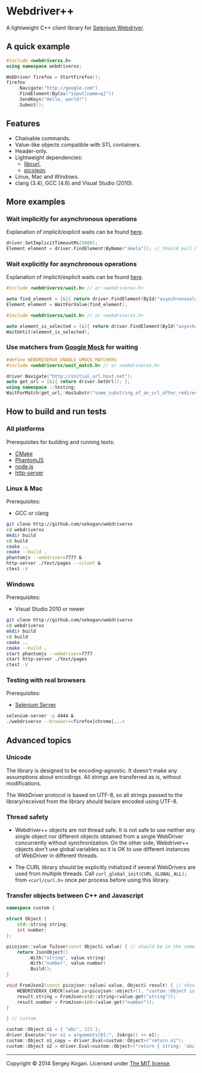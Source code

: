 
# Webdriver++

A lightweight C++ client library for [Selenium Webdriver](http://www.seleniumhq.org/).

## A quick example
```cpp
#include <webdriverxx.h>
using namespace webdriverxx;

WebDriver firefox = StartFirefox();
firefox
    .Navigate("http://google.com")
    .FindElement(ByCss("input[name=q]"))
    .SendKeys("Hello, world!")
    .Submit();
```

## Features

- Chainable commands.
- Value-like objects compatible with STL containers.
- Header-only.
- Lightweight dependencies:
    - [libcurl](http://curl.haxx.se/libcurl/),
    - [picojson](https://github.com/kazuho/picojson).
- Linux, Mac and Windows.
- clang (3.4), GCC (4.6) and Visual Studio (2010).

## More examples

### Wait implicitly for asynchronous operations

Explanation of implicit/explicit waits can be found [here](http://selenium-python.readthedocs.org/en/latest/waits.html).

```cpp
driver.SetImplicitTimeoutMs(5000);
Element element = driver.FindElement(ByName("akela")); // Should poll DOM for 5 seconds before throwing an exception
```

### Wait explicitly for asynchronous operations

Explanation of implicit/explicit waits can be found [here](http://selenium-python.readthedocs.org/en/latest/waits.html).

```cpp
#include <webdriverxx/wait.h> // or <webdriverxx.h>

auto find_element = [&]{ return driver.FindElement(ById("asynchronously_loaded_element")); };
Element element = WaitForValue(find_element);
```

```cpp
#include <webdriverxx/wait.h> // or <webdriverxx.h>

auto element_is_selected = [&]{ return driver.FindElement(ById("asynchronously_loaded_element")).IsSelected(); };
WaitUntil(element_is_selected);
```

### Use matchers from [Google Mock](https://code.google.com/p/googlemock/) for waiting

```cpp
#define WEBDRIVERXX_ENABLE_GMOCK_MATCHERS
#include <webdriverxx/wait_match.h> // or <webdriverxx.h>

driver.Navigate("http://initial_url.host.net");
auto get_url = [&]{ return driver.GetUrl(); };
using namespace ::testing;
WaitForMatch(get_url, HasSubstr("some_substring_of_an_url_after_redirects"));
```

## How to build and run tests

### All platforms

Prerequisites for building and running tests:
- [CMake](http://www.cmake.org/)
- [PhantomJS](http://phantomjs.org/)
- [node.js](http://nodejs.org/)
- [http-server](https://github.com/nodeapps/http-server)

### Linux & Mac

Prerequisites:
- GCC or clang

```bash
git clone http://github.com/sekogan/webdriverxx
cd webdriverxx
mkdir build
cd build
cmake ..
cmake --build .
phantomjs --webdriver=7777 &
http-server ./test/pages --silent &
ctest -V
```

### Windows

Prerequisites:
- Visual Studio 2010 or newer

```bash
git clone http://github.com/sekogan/webdriverxx
cd webdriverxx
mkdir build
cd build
cmake ..
cmake --build .
start phantomjs --webdriver=7777
start http-server ./test/pages
ctest -V
```

### Testing with real browsers

Prerequisites:
- [Selenium Server](http://www.seleniumhq.org/download/)

```bash
selenium-server -p 4444 &
./webdriverxx --browser=<firefox|chrome|...>
```

## Advanced topics

### Unicode

The library is designed to be encoding-agnostic. It doesn't make
any assumptions about encodings. All strings are transferred
as is, without modifications.

The WebDriver protocol is based on UTF-8, so all strings passed
to the library/received from the library should be/are encoded
using UTF-8.

### Thread safety

- Webdriver++ objects are not thread safe. It is not safe to use
neither any single object nor different objects obtained from a single WebDriver
concurrently without synchronization. On the other side, Webdriver++ objects
don't use global variables so it is OK to use different instances of WebDriver
in different threads.

- The CURL library should be explicitly initialized if several WebDrivers are used from
multiple threads. Call `curl_global_init(CURL_GLOBAL_ALL);` from `<curl/curl.h>`
once per process before using this library.

### Transfer objects between C++ and Javascript

```cpp
namespace custom {

struct Object {
	std::string string;
	int number;
};

picojson::value ToJson(const Object& value) { // should be in the same namespace
	return JsonObject()
		.With("string", value.string)
		.With("number", value.number)
		.Build();
}

void FromJson2(const picojson::value& value, Object& result) { // should be in the same namespace
	WEBDRIVERXX_CHECK(value.is<picojson::object>(), "custom::Object is not an object");
	result.string = FromJson<std::string>(value.get("string"));
	result.number = FromJson<int>(value.get("number"));
}

} // custom

custom::Object o1 = { "abc", 123 };
driver.Execute("var o1 = arguments[0];", JsArgs() << o1);
custom::Object o1_copy = driver.Eval<custom::Object>("return o1");
custom::Object o2 = driver.Eval<custom::Object>("return { string: 'abc', number: 123 }");
```

--------------------

Copyright &copy; 2014 Sergey Kogan.
Licensed under [The MIT license](https://github.com/sekogan/webdriverxx/blob/master/LICENSE).
